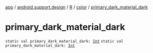 [app](../../../index.md) / [android.support.design](../../index.md) / [R](../index.md) / [color](index.md) / [primary_dark_material_dark](.)

# primary_dark_material_dark

`static val primary_dark_material_dark: `[`Int`](https://kotlinlang.org/api/latest/jvm/stdlib/kotlin/-int/index.html)
`static val primary_dark_material_dark: `[`Int`](https://kotlinlang.org/api/latest/jvm/stdlib/kotlin/-int/index.html)